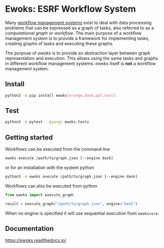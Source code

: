 # Ewoks: ESRF Workflow System

Many [workflow management systems](https://s.apache.org/existing-workflow-systems) exist to deal with data processing problems that can be expressed as a graph of tasks, also referred to as a *computational graph* or *workflow*. The main purpose of a workflow management system is to provide a framework for implementing tasks, creating graphs of tasks and executing these graphs.

The purpose of *ewoks* is to provide an abstraction layer between graph representation and execution. This allows using the same tasks and graphs in different workflow management systems. *ewoks* itself is **not** a workflow management system.

## Install

```bash
python3 -m pip install ewoks[orange,dask,ppf,test]
```

## Test

```bash
python3 -m pytest --pyargs ewoks.tests
```

## Getting started

Workflows can be executed from the command line

```bash
ewoks execute /path/to/graph.json [--engine dask]
```

or for an installation with the system python

```bash
python3 -m ewoks execute /path/to/graph.json [--engine dask]
```

Workflows can also be executed from python

```python
from ewoks import execute_graph

result = execute_graph("/path/to/graph.json", engine="dask")
```

When no engine is specified it will use sequential execution from `ewokscore`.

## Documentation

https://ewoks.readthedocs.io/
